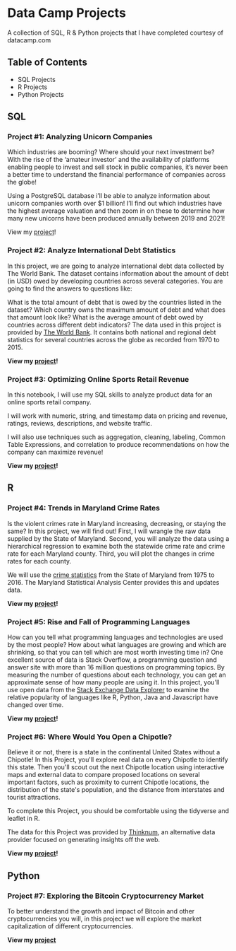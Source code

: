 # Data Camp Projects
A collection of SQL, R & Python projects that I have completed courtesy of datacamp.com

## Table of Contents
- SQL Projects 
- R Projects 
- Python Projects 

## SQL
### Project #1: Analyzing Unicorn Companies

Which industries are booming? Where should your next investment be? With the rise of the ‘amateur investor’ and the availability of platforms enabling people to invest and sell stock in public companies, it’s never been a better time to understand the financial performance of companies across the globe!

Using a PostgreSQL database i’ll be able to analyze information about unicorn companies worth over $1 billion! I’ll find out which industries have the highest average valuation and then zoom in on these to determine how many new unicorns have been produced annually between 2019 and 2021!

View my [project](https://github.com/aolivacce/DataCamp-Projects/blob/main/unicorncompanies.ipynb)!

### Project #2: Analyze International Debt Statistics

In this project, we are going to analyze international debt data collected by The World Bank. The dataset contains information about the amount of debt (in USD) owed by developing countries across several categories. You are going to find the answers to questions like:

What is the total amount of debt that is owed by the countries listed in the dataset?
Which country owns the maximum amount of debt and what does that amount look like?
What is the average amount of debt owed by countries across different debt indicators?
The data used in this project is provided by [The World Bank](https://www.worldbank.org/en/home). It contains both national and regional debt statistics for several countries across the globe as recorded from 1970 to 2015.

**View my [project](https://github.com/aolivacce/DataCamp-Projects/blob/main/debtstats.ipynb)!**


### Project #3: Optimizing Online Sports Retail Revenue

In this notebook, I will use my SQL skills to analyze product data for an online sports retail company.

I will work with numeric, string, and timestamp data on pricing and revenue, ratings, reviews, descriptions, and website traffic.

I will also use techniques such as aggregation, cleaning, labeling, Common Table Expressions, and correlation to produce recommendations on how the company can maximize revenue!

**View my [project](https://github.com/aolivacce/DataCamp-Projects/blob/main/retailrevenue.ipynb)!**

## R  

### Project #4: Trends in Maryland Crime Rates 

Is the violent crimes rate in Maryland increasing, decreasing, or staying the same? In this project, we will find out! First, I will wrangle the raw data supplied by the State of Maryland. Second, you will analyze the data using a hierarchical regression to examine both the statewide crime rate and crime rate for each Maryland county. Third, you will plot the changes in crime rates for each county.

We will use the [crime statistics](http://goccp.maryland.gov/crime-statistics/) from the State of Maryland from 1975 to 2016. The Maryland Statistical Analysis Center provides this and updates data.

**View my [project](https://github.com/aolivacce/DataCamp-Projects/blob/main/MDcrimerate.ipynb)!**

### Project #5: Rise and Fall of Programming Languages

How can you tell what programming languages and technologies are used by the most people? How about what languages are growing and which are shrinking, so that you can tell which are most worth investing time in? One excellent source of data is Stack Overflow, a programming question and answer site with more than 16 million questions on programming topics. By measuring the number of questions about each technology, you can get an approximate sense of how many people are using it. In this project, you'll use open data from the [Stack Exchange Data Explorer](https://data.stackexchange.com/) to examine the relative popularity of languages like R, Python, Java and Javascript have changed over time.

**View my [project](https://github.com/aolivacce/DataCamp-Projects/blob/main/programlanguages.ipynb)!**

### Project #6: Where Would You Open a Chipotle?

Believe it or not, there is a state in the continental United States without a Chipotle! In this Project, you'll explore real data on every Chipotle to identify this state. Then you'll scout out the next Chipotle location using interactive maps and external data to compare proposed locations on several important factors, such as proximity to current Chipotle locations, the distribution of the state's population, and the distance from interstates and tourist attractions.

To complete this Project, you should be comfortable using the tidyverse and leaflet in R.

The data for this Project was provided by [Thinknum](https://www.thinknum.com/), an alternative data provider focused on generating insights off the web.

**View my [project](https://github.com/aolivacce/DataCamp-Projects/blob/main/chipotle.ipynb)!**

## Python 

### Project #7: Exploring the Bitcoin Cryptocurrency Market

To better understand the growth and impact of Bitcoin and other cryptocurrencies you will, in this project we will explore the market capitalization of different cryptocurrencies.

**View my [project](https://github.com/aolivacce/DataCamp-Projects/blob/main/cryptocurrency.ipynb)**


